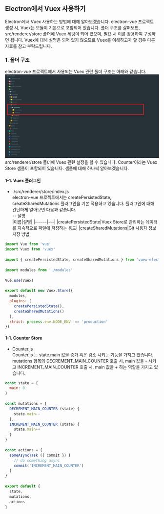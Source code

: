 Electron에서 Vuex 사용하기
----------------------
Electron에서 Vuex 사용하는 방법에 대해 알아보겠습니다. electron-vue 프로젝트 생성 시, Vuex는 모듈이 기본으로 포함되어 있습니다. 
폴더 구조를 살펴보면, src/renderer/store 폴더에 Vuex 세팅이 되어 있으며, 필요 시 이를 활용하여 구성하면 됩니다.
Vuex에 대해 설명은 되어 있지 않으므로 Vuex를 이해하고자 할 경우 다른 자료를 참고 부탁드립니다.

### 1. 폴더 구조
electron-vue 프로젝트에서 사용되는 Vuex 관련 폴더 구조는 아래와 같습니다.
![ex_screenshot](./assets//electron_vuex_folder.png)
src/renderer/store 폴더에 Vuex 관련 설정을 할 수 있습니다. Counter이라는 Vuex Store 샘플이 포함되어 있습니다. 샘플에 대해 하나씩 알아보겠습니다.

#### 1-1. Vuex 플러그인
- ./src/renderer/store/index.js   
electron-vue 프로젝트에서는 createPersistedState, createSharedMutations 플러그인을 기본 적용하고 있습니다. 플러그인에 대해 간단하게 알아보면 다음과 같습니다.   
-- 설명   
|이름|설명|
|------|---|
|createPersistedState|Vuex Store로 관리하는 데이터를 지속적으로 파일에 저장하는 용도|
|createSharedMutations|Git 사용자 정보 저장 방법|

``` javascript
import Vue from 'vue'
import Vuex from 'vuex'

import { createPersistedState, createSharedMutations } from 'vuex-electron'

import modules from './modules'

Vue.use(Vuex)

export default new Vuex.Store({
  modules,
  plugins: [
    createPersistedState(),
    createSharedMutations()
  ],
  strict: process.env.NODE_ENV !== 'production'
})
```


#### 1-1. Counter Store
- Counter.js   
Counter.js 는 state.main 값을 증가 혹은 감소 시키는 기능을 가지고 있습니다. mutations 항목의 DECREMENT_MAIN_COUNTER 호출 시, main 값을 - 시키고 INCREMENT_MAIN_COUNTER 호출 시, main 값을 + 하는 역할을 가지고 있습니다.
``` javascript
const state = {
  main: 0
}

const mutations = {
  DECREMENT_MAIN_COUNTER (state) {
    state.main--
  },
  INCREMENT_MAIN_COUNTER (state) {
    state.main++
  }
}

const actions = {
  someAsyncTask ({ commit }) {
    // do something async
    commit('INCREMENT_MAIN_COUNTER')
  }
}

export default {
  state,
  mutations,
  actions
}
```